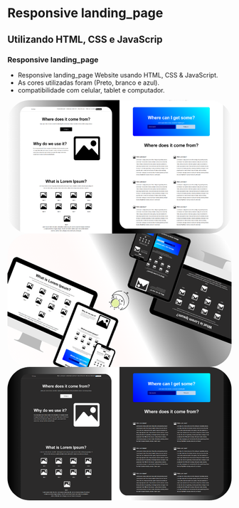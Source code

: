 
# Responsive landing_page 
## Utilizando HTML, CSS e JavaScrip
### Responsive landing_page



- Responsive landing_page Website usando HTML, CSS & JavaScript.
- As cores utilizadas foram (Preto, branco e azul).
- compatibilidade com celular, tablet e computador.


<img align="right" alt="CALCULADORA-pic" height="300" style="border-radius:50px;" src="https://github.com/JVOA02/landing_page/blob/main/preview_01.png">
<img align="right" alt="CALCULADORA-pic" height="300" style="border-radius:50px;" src="https://github.com/JVOA02/landing_page/blob/main/preview_03.png">
<img align="right" alt="CALCULADORA-pic" height="300" style="border-radius:50px;" src="https://github.com/JVOA02/landing_page/blob/main/preview_02.png">

